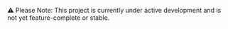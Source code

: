 ⚠️ Please Note: This project is currently under active development and is not yet feature-complete or stable.